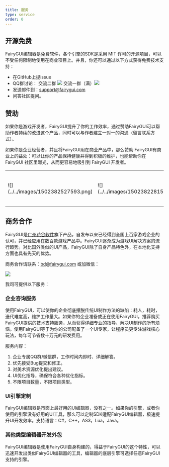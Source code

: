 ```yaml
---
title: 服务
type: service
order: 0
---
```


## 开源免费

FairyGUI编辑器是免费软件，各个引擎的SDK是采用 MIT 许可的开源项目，可以不受任何限制地使用在商业项目上。并且，你还可以通过以下方式获得免费技术支持：
* 在GitHub上提issue
* QQ群讨论： 交流二群 [![](http://pub.idqqimg.com/wpa/images/group.png)](https://jq.qq.com/?_wv=1027&k=5KrTtul) 交流一群（满）[![](http://pub.idqqimg.com/wpa/images/group.png)](https://jq.qq.com/?_wv=1027&k=5dvgx6w)
* 发送邮件到：support@fairygui.com
* 问答社区提问。

## 赞助

如果你是游戏开发者，FairyGUI提升了你的工作效率，通过赞助FairyGUI可以帮助作者持续的改进这个产品，同时可以与作者建立一对一的沟通（留言联系方式）。

如果你是企业经营者，并且将FairyGUI用在商业产品中，那么赞助 FairyGUI有商业上的益处：可以让你的产品保持健康并得到积极的维护，也能帮助你在 FairyGUI 社区里曝光，从而更容易地吸引到 FairyGUI 开发者。

<table><tr>
<td>![](../../images/1502382527593.png)</td>
<td>![](../../images/1502382281589.jpg)</td>
<td>
**PayPal**
<form target="paypal" action="https://www.paypal.com/cgi-bin/webscr" method="post">
<input type="hidden" name="cmd" value="_s-xclick">
<input type="hidden" name="hosted_button_id" value="TJMYGNCGDN2BL">
<input type="image" src="https://www.paypalobjects.com/zh_XC/i/btn/btn_cart_LG.gif" border="0" name="submit" alt="PayPal——最安全便捷的在线支付方式！">
<img alt="" border="0" src="https://www.paypalobjects.com/zh_XC/i/scr/pixel.gif" width="1" height="1">
</form>
</td>
</tr></table>

## 商务合作

FairyGUI是[广州花谷软件]()旗下产品，自发布以来已经得到全国上百家游戏企业的认可，并已经应用在数百款游戏产品中。FairyGUI逐渐成为游戏UI解决方案的流行趋势。对比国外类似的UI产品，FairyGUI除了自身产品特色外，在本地化支持方面也具有先天的优势。

商务合作请联系：bd@fairygui.com 或加微信：

![](../../images/weixin.jpg)

我司可提供以下服务：

### 企业咨询服务

使用FairyGUI，可以使你的企业彻底摆脱传统UI制作方法的缺陷：耗人，耗时，迭代难度高，维护工作量大。如果你的企业准备或正在使用FairyGUI，推荐购买FairyGUI提供的技术支持服务，从而获得详细专业的指导，解决UI制作的所有烦恼。使用FairyGUI等于为你的公司配备了一个UI专家，让程序员更专注游戏核心玩法，每年可节省数十万元的研发费用。

服务内容：
1. 企业专属QQ群/微信群，工作时间内即时、详细解答。
2. 优先接受Bug提交和修正。
3. 对美术资源优化提出建议。
4. UI优化指导，确保符合各种优化指标。
5. 不限项目数量，不限项目类型。

### UI引擎定制

FairyGUI编辑器是市面上最好用的UI编辑器，没有之一。如果你的引擎，或者你使用的引擎没有好用的UI工具，那么可以定制SDK适配FairyGUI编辑器，极速提升UI开发效率。支持语言：C#，C++，AS3，Lua，Java。

### 其他类型编辑器开发外包

FairyGUI编辑器是使用FairyGUI自身构建的，得益于FairyGUI的这个特性，可以迅速开发出类似FairyGUI编辑器的工具，编辑器的底层引擎可选择任意FairyGUI支持的引擎。
